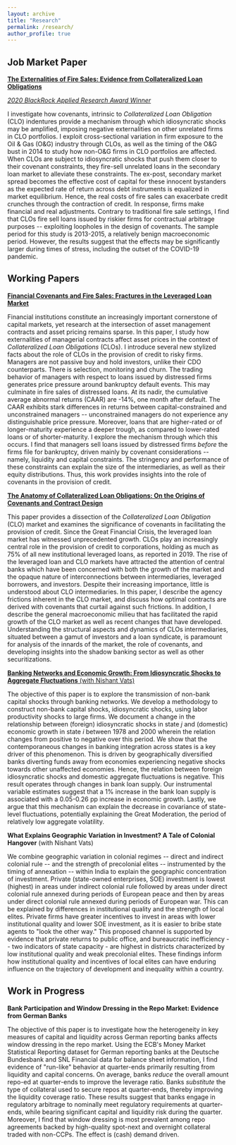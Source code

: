 ```yaml
---
layout: archive
title: "Research"
permalink: /research/
author_profile: true
---
```

## Job Market Paper
<a href="../files/SK3.pdf">**The Externalities of Fire Sales: Evidence from Collateralized Loan Obligations**</a>  

[*2020 BlackRock Applied Research Award Winner*](https://www.blackrock.com/corporate/applied-research-award)

I investigate how covenants, intrinsic to *Collateralized Loan Obligation* (CLO) indentures provide a mechanism through which idiosyncratic shocks may be amplified, imposing negative externalities on other unrelated firms in CLO portfolios. I exploit cross-sectional variation in firm exposure to the Oil & Gas (O&G) industry through CLOs, as well as the timing of the O&G bust in 2014 to study how non-O&G firms in CLO portfolios are affected. When CLOs are subject to idiosyncratic shocks that push them closer to their covenant constraints, they fire-sell unrelated loans in the secondary loan market to alleviate these constraints. The ex-post, secondary market spread becomes the effective cost of capital for these innocent bystanders as the expected rate of return across debt instruments is equalized in market equilibrium. Hence, the real costs of fire sales can exacerbate credit crunches through the contraction of credit. In response, firms make financial and real adjustments. Contrary to traditional fire sale settings, I find that CLOs fire sell loans issued by riskier firms for contractual arbitrage purposes -- exploiting loopholes in the design of covenants. The sample period for this study is 2013-2015, a relatively benign macroeconomic period. However, the results suggest that the effects may be significantly larger during times of stress, including the outset of the COVID-19 pandemic. 

## Working Papers
[**Financial Covenants and Fire Sales: Fractures in the Leveraged Loan Market**](https://papers.ssrn.com/sol3/papers.cfm?abstract_id=3595416)

Financial institutions constitute an increasingly important cornerstone of capital markets, yet research at the intersection of asset management contracts and asset pricing remains sparse. In this paper, I study how externalities of managerial contracts affect asset prices in the context of *Collateralized Loan Obligations* (CLOs). I introduce several new stylized facts about the role of CLOs in the provision of credit to risky firms. Managers are not passive buy and hold investors, unlike their CDO counterparts. There is selection, monitoring and churn. The trading behavior of managers with respect to loans issued by distressed firms generates price pressure around bankruptcy default events. This may culminate in fire sales of distressed loans. At its nadir, the cumulative average abnormal returns (CAAR) are -14%, one month after default. The CAAR exhibits stark differences in returns between capital-constrained and unconstrained managers -- unconstrained managers do not experience any distinguishable price pressure. Moreover, loans that are higher-rated or of longer-maturity experience a deeper trough, as compared to lower-rated loans or of shorter-maturity. I explore the mechanism through which this occurs. I find that managers sell loans issued by distressed firms *before* the firms file for bankruptcy, driven mainly by covenant considerations -- namely, liquidity and capital constraints. The stringency and performance of these constraints can explain the size of the intermediaries, as well as their equity distributions. Thus, this work provides insights into the role of covenants in the provision of credit.

[**The Anatomy of Collateralized Loan Obligations: On the Origins of Covenants and Contract Design**](https://papers.ssrn.com/sol3/papers.cfm?abstract_id=3740092)

This paper provides a dissection of the *Collateralized Loan Obligation* (CLO) market and examines the significance of covenants in facilitating the provision of credit. Since the Great Financial Crisis, the leveraged loan market has witnessed unprecedented growth. CLOs play an increasingly central role in the provision of credit to corporations, holding as much as 75% of all new institutional leveraged loans, as reported in 2019. The rise of the leveraged loan and CLO markets have attracted the attention of central banks which have been concerned with both the growth of the market and the opaque nature of interconnections between intermediaries, leveraged borrowers, and investors. Despite their increasing importance, little is understood about CLO intermediaries. In this paper, I describe the agency frictions inherent in the CLO market, and discuss how optimal contracts are derived with covenants that curtail against such frictions. In addition, I describe the general macroeconomic milieu that has facilitated the rapid growth of the CLO market as well as recent changes that have developed. Understanding the structural aspects and dynamics of CLOs intermediaries, situated between a gamut of investors and a loan syndicate, is paramount for analysis of the innards of the market, the role of covenants, and developing insights into the shadow banking sector as well as other securitizations.

[**Banking Networks and Economic Growth: From Idiosyncratic Shocks to Aggregate Fluctuations** (with Nishant Vats)](https://papers.ssrn.com/sol3/papers.cfm?abstract_id=3556299)

The objective of this paper is to explore the transmission of non-bank capital shocks through banking networks. We develop a methodology to construct non-bank capital shocks, idiosyncratic shocks, using labor productivity shocks to large firms. We document a change in the relationship between (foreign) idiosyncratic shocks in state *j* and (domestic) economic growth in state *i* between 1978 and 2000 wherein the relation changes from positive to negative over this period. We show that the contemporaneous changes in banking integration across states is a key driver of this phenomenon. This is driven by geographically diversified banks diverting funds away from economies experiencing negative shocks towards other unaffected economies. Hence, the relation between foreign idiosyncratic shocks and domestic aggregate fluctuations is negative. This result operates through changes in bank loan supply. Our instrumental variable estimates suggest that a 1% increase in the bank loan supply is associated with a 0.05-0.26 pp increase in economic growth. Lastly, we argue that this mechanism can explain the decrease in covariance of state-level fluctuations, potentially explaining the Great Moderation, the period of relatively low aggregate volatility.

**What Explains Geographic Variation in Investment? A Tale of Colonial Hangover** (with Nishant Vats)

We combine geographic variation in colonial regimes -- direct and indirect colonial rule -- and the strength of precolonial elites -- instrumented by the timing of annexation -- within India to explain the geographic concentration of investment. Private (state-owned enterprises, SOE) investment is lowest (highest) in areas under indirect colonial rule followed by areas under direct colonial rule annexed during periods of European peace and then by areas under direct colonial rule annexed during periods of European war. This can be explained by differences in institutional quality and the strength of local elites. Private firms have greater incentives to invest in areas with lower institutional quality and lower SOE investment, as it is easier to bribe state agents to "look the other way." This proposed channel is supported by evidence that private returns to public office, and bureaucratic inefficiency -- two indicators of state capacity - are highest in districts characterized by low institutional quality and weak precolonial elites. These findings inform how institutional quality and incentives of local elites can have enduring influence on the trajectory of development and inequality within a country.

## Work in Progress

**Bank Participation and Window Dressing in the Repo Market: Evidence from German Banks**

The objective of this paper is to investigate how the heterogeneity in key measures of capital and liquidity across German reporting banks affects window dressing in the repo market. Using the ECB's Money Market Statistical Reporting dataset for German reporting banks at the Deutsche Bundesbank and SNL Financial data for balance sheet information, I find evidence of "run-like" behavior at quarter-ends primarily resulting from liquidity and capital concerns. On average, banks *reduce* the overall amount repo-ed at quarter-ends to improve the leverage ratio. Banks *substitute* the type of collateral used to secure repos at quarter-ends, thereby improving the liquidity coverage ratio. These results suggest that banks engage in regulatory arbitrage to nominally meet regulatory requirements at quarter-ends, while bearing significant capital and liquidity risk during the quarter. Moreover, I find that window dressing is most prevalent among repo agreements backed by high-quality spot-next and overnight collateral traded with non-CCPs. The effect is (cash) demand driven.







